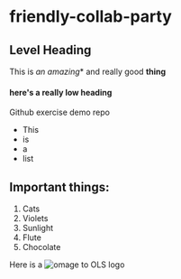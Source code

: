 # friendly-collab-party
## Level Heading
This is *an amazing** and really good __thing__
 #### here's a really low heading
 
 Github exercise demo repo
 - This
 - is
 - a 
 - list
 ## Important things:
 1. Cats
 2. Violets
 3. Sunlight
 4. Flute
 5. Chocolate

Here is a ![omage to OLS logo](https://openlifesci.org/images/logo.png)
